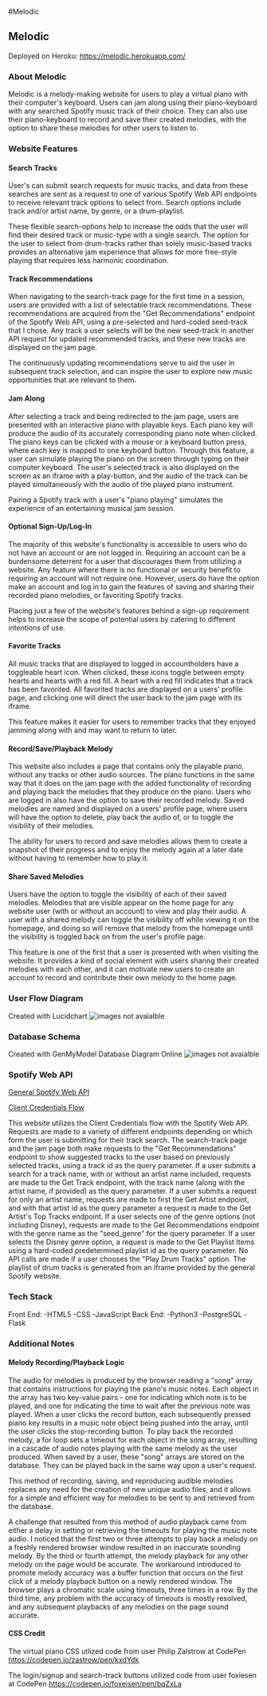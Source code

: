 #Melodic
## Melodic 
Deployed on Heroku: https://melodic.herokuapp.com/

### About Melodic
Melodic is a melody-making website for users to play a virtual piano with their computer's keyboard. Users can jam along using their piano-keyboard with any searched Spotify music track of their choice. They can also use their piano-keyboard to record and save their created melodies, with the option to share these melodies for other users to listen to. 

### Website Features
#### __Search Tracks__
User's can submit search requests for music tracks, and data from these searches are sent as a request to one of various Spotify Web API endpoints to receive relevant track options to select from. Search options include track and/or artist name, by genre, or a drum-playlist. 

These flexible search-options help to increase the odds that the user will find their desired track or music-type with a single search. The option for the user to select from drum-tracks rather than solely music-based tracks provides an alternative jam experience that allows for more free-style playing that requires less harmonic coordination.

#### __Track Recommendations__
When navigating to the search-track page for the first time in a session, users are provided with a list of selectable track recommendations. These recommendations are acquired from the "Get Recommendations" endpoint of the Spotify Web API, using a pre-selected and hard-coded seed-track that I chose. Any track a user selects will be the new seed-track in another API request for updated recommended tracks, and these new tracks are displayed on the jam page.

The continuously updating recommendations serve to aid the user in subsequent track selection, and can inspire the user to explore new music opportunities that are relevant to them. 

#### __Jam Along__
After selecting a track and being redirected to the jam page, users are presented with an interactive piano with playable keys. Each piano key will produce the audio of its accurately corresponding piano note when clicked. The piano keys can be clicked with a mouse or a keyboard button press, where each key is mapped to one keyboard button. Through this feature, a user can simulate playing the piano on the screen through typing on their computer keyboard. The user's selected track is also displayed on the screen as an iframe with a play-button, and the audio of the track can be played simultaneously with the audio of the played piano instrument. 

Pairing a Spotify track with a user's "piano playing" simulates the experience of an entertaining musical jam session.

#### __Optional Sign-Up/Log-In__
The majority of this website's functionality is accessible to users who do not have an account or are not logged in. Requiring an account can be a burdensome deterrent for a user that discourages them from utilizing a website. Any feature where there is no functional or security benefit to requiring an account will not require one. However, users do have the option make an account and log in to gain the features of saving and sharing their recorded piano melodies, or favoriting Spotify tracks. 

Placing just a few of the website's features behind a sign-up requirement helps to increase the scope of potential users by catering to different intentions of use. 

#### __Favorite Tracks__
All music tracks that are displayed to logged in accountholders have a toggleable heart icon. When clicked, these icons toggle between empty hearts and hearts with a red fill. A heart with a red fill indicates that a track has been favorited. All favorited tracks are displayed on a users' profile page, and clicking one will direct the user back to the jam page with its iframe. 

This feature makes it easier for users to remember tracks that they enjoyed jamming along with and may want to return to later. 

#### __Record/Save/Playback Melody__
This website also includes a page that contains only the playable piano, without any tracks or other audio sources. The piano functions in the same way that it does on the jam page with the added functionality of recording and playing back the melodies that they produce on the piano. Users who are logged in also have the option to save their recorded melody. Saved melodies are named and displayed on a users' profile page, where users will have the option to delete, play back the audio of, or to toggle the visibility of their melodies. 

The ability for users to record and save melodies allows them to create a snapshot of their progress and to enjoy the melody again at a later date without having to remember how to play it. 

#### __Share Saved Melodies__ 
Users have the option to toggle the visibility of each of their saved melodies. Melodies that are visible appear on the home page for any website user (with or without an account) to view  and play their audio. A user with a shared melody can toggle the visibility off while viewing it on the homepage, and doing so will remove that melody from the homepage until the visibility is toggled back on from the user's profile page. 

This feature is one of the first that a user is presented with when visiting the website. It provides a kind of social element with users sharing their created melodies with each other, and it can motivate new users to create an account to record and contribute their own melody to the home page. 

### User Flow Diagram
Created with Lucidchart
![images not avaialble](/md-images/UserFlow.jpeg)
### Database Schema
Created with GenMyModel Database Diagram Online
![images not avaialble](/md-images/DatabaseDiagram.jpeg)

### Spotify Web API

[General Spotify Web API](https://developer.spotify.com/documentation/web-api/)

[Client Credentials Flow](https://developer.spotify.com/documentation/general/guides/authorization/client-credentials/)

This website utilizes the Client Credentials flow with the Spotify Web API. Requests are made to a variety of different endpoints depending on which form the user is submitting for their track search. The search-track page and the jam page both make requests to the "Get Recommendations" endpoint to show suggested tracks to the user based on previously selected tracks, using a track id as the query parameter. 
If a user submits a search for a track name, with or without an artist name included, requests are made to the Get Track endpoint, with the track name (along with the artist name, if provided) as the query parameter. 
If a user submits a request for only an artist name, requests are made to first the Get Artist endpoint, and with that artist id as the query parameter a request is made to the Get Artist's Top Tracks endpoint. 
If a user selects one of the genre options (not including Disney), requests are made to the Get Recommendations endpoint with the genre name as the "seed_genre" for the query parameter.
If a user selects the Disney genre option, a request is made to the Get Playlist Items using a hard-coded predetermined playlist id as the query parameter. 
No API calls are made if a user chooses the "Play Drum Tracks" option. The playlist of drum tracks is generated from an iframe provided by the general Spotify website.  

### Tech Stack
Front End:
-HTML5
-CSS
-JavaScript
Back End:
-Python3
-PostgreSQL
-Flask

### Additional Notes

#### __Melody Recording/Playback Logic__
The audio for melodies is produced by the browser reading a "song" array that contains instructions for playing the piano's music notes. Each object in the array has two key-value pairs - one for indicating which note is to be played, and one for indicating the time to wait after the previous note was played. When a user clicks the record button, each subsequently pressed piano key results in a music note object being pushed into the array, until the user clicks the stop-recording button. To play back the recorded melody, a for loop sets a timeout for each object in the song array, resulting in a cascade of audio notes playing with the same melody as the user produced. When saved by a user, these "song" arrays are stored on the database. They can be played back in the same way upon a user's request. 

This method of recording, saving, and reproducing audible melodies replaces any need for the creation of new unique audio files, and it allows for a simple and efficient way for melodies to be sent to and retrieved from the database. 

A challenge that resulted from this method of audio playback came from either a delay in setting or retrieving the timeouts for playing the music note audio. I noticed that the first two or three attempts to play back a melody on a freshly rendered browser window resulted in an inaccurate sounding melody. By the third or fourth attempt, the melody playback for any other melody on the page would be accurate. The workaround introduced to promote melody accuracy was a buffer function that occurs on the first click of a melody playback button on a newly rendered window. The browser plays a chromatic scale using timeouts, three times in a row. By the third time, any problem with the accuracy of timeouts is mostly resolved, and any subsequent playbacks of any melodies on the page sound accurate. 



#### __CSS Credit__
The virtual piano CSS utlized code from user Philip Zalstrow at CodePen
https://codepen.io/zastrow/pen/kxdYdk

The login/signup and search-track buttons utilized code from user foxiesen at CodePen
https://codepen.io/foxeisen/pen/bqZxLa





